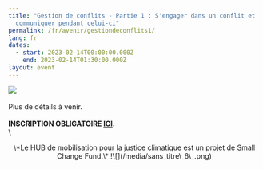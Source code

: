 ```yaml
---
title: "Gestion de conflits - Partie 1 : S'engager dans un conflit et
  communiquer pendant celui-ci"
permalink: /fr/avenir/gestiondeconflits1/
lang: fr
dates:
  - start: 2023-02-14T00:00:00.000Z
    end: 2023-02-14T01:30:00.000Z
layout: event
---
```

![](/media/1.png)
\
\
P﻿lus de détails à venir.
\
\
**I﻿NSCRIPTION OBLIGATOIRE [ICI](https://us02web.zoom.us/meeting/register/tZ0tfuuprjoqHNAv_BZED4S3Ppw0ogpLIBUF).**
\
\

<center>\*L﻿e HUB de mobilisation pour la justice climatique est un projet de Small Change Fund.\*
!\[](/media/sans_titre\_6\_.png)